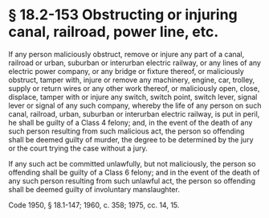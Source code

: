# § 18.2-153 Obstructing or injuring canal, railroad, power line, etc.

<p>If any person maliciously obstruct, remove or injure any part of a canal, railroad or urban, suburban or interurban electric railway, or any lines of any electric power company, or any bridge or fixture thereof, or maliciously obstruct, tamper with, injure or remove any machinery, engine, car, trolley, supply or return wires or any other work thereof, or maliciously open, close, displace, tamper with or injure any switch, switch point, switch lever, signal lever or signal of any such company, whereby the life of any person on such canal, railroad, urban, suburban or interurban electric railway, is put in peril, he shall be guilty of a Class 4 felony; and, in the event of the death of any such person resulting from such malicious act, the person so offending shall be deemed guilty of murder, the degree to be determined by the jury or the court trying the case without a jury.</p><p>If any such act be committed unlawfully, but not maliciously, the person so offending shall be guilty of a Class 6 felony; and in the event of the death of any such person resulting from such unlawful act, the person so offending shall be deemed guilty of involuntary manslaughter.</p><p>Code 1950, § 18.1-147; 1960, c. 358; 1975, cc. 14, 15.</p>